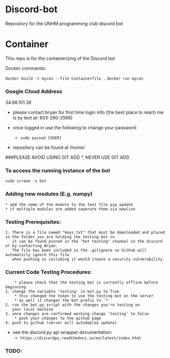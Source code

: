 # Discord-bot
Repository for the UNHM programming club discord bot


# Container

This repo is for the containerizing of the Discord bot

Docker commands:

`docker build -t mycon --file Containerfile .`
`docker run mycon`

### Google Cloud Address
34.68.101.38

* please contact bryan for first time login info (the best place to reach me is by text at: 603-260-2566)
* once logged in use the following to change your password:
    * `sudo passwd [USER]`

* repository can be found at /home/

###PLEASE AVOID USING GIT ADD *, NEVER USE GIT ADD .

### To access the running instance of the bot

    sudo screen -x bot

### Adding new modules (E.g. numpy)
    
    * add the name of the module to the text file pip_update
    * if multiple modules are added seperate them via newline

### Testing Prerequisites:
     
    1. There is a file named "keys.txt" that must be downloaded and placed in the folder you are holding the testing bot in
       it can be found pinned in the "bot testing" channel in the discord or by contacting Bryan.
       The file has been included in the .gitignore so Github will automaticly ignore this file
       when pushing as including it would create a security vulnerability. 

### Current Code Testing Procedures:
    
        * please check that the testing bot is currently offline before beginning
    1. change the variable 'testing' in bot.py to True
        * this changed the token to use the testing bot on the server
        * as well it changes the bot prefix to '?'
    2. run the bot.py script with the changes you're testing on
       your local machine
    3. once changes are confirmed working change 'testing' to False   
        * push your changes to the github page
    4. push to github (server will autodeploy update)
    
* see the discord.py api wrapper documentation:
    * `https://discordpy.readthedocs.io/en/latest/index.html`
    
    
### TODO:

